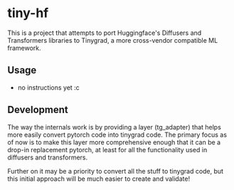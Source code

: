 # tiny-hf

This is a project that attempts to port Huggingface's Diffusers and
Transformers libraries to Tinygrad, a more cross-vendor compatible ML framework.

## Usage
- no instructions yet :c

## Development

The way the internals work is by providing a layer (tg_adapter) that helps
more easily convert pytorch code into tinygrad code.
The primary focus as of now is to make this layer more comprehensive enough that it
can be a drop-in replacement pytorch, at least for all the functionality used in diffusers and transformers.

Further on it may be a priority to convert all the stuff to tinygrad code, but this initial approach will be much easier to create and validate!
